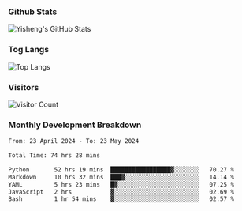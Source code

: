 ### Github Stats
![Yisheng's GitHub Stats](https://github-readme-stats-9qabuvhk1-gongyisheng.vercel.app/api?username=gongyisheng&count_private=true&show_icons=true)
### Tog Langs
![Top Langs](https://github-readme-stats-9qabuvhk1-gongyisheng.vercel.app/api/top-langs/?username=gongyisheng&layout=compact)
### Visitors
![Visitor Count](https://profile-counter.glitch.me/gongyisheng/count.svg)
### Monthly Development Breakdown
<!--START_SECTION:waka-->

```txt
From: 23 April 2024 - To: 23 May 2024

Total Time: 74 hrs 28 mins

Python       52 hrs 19 mins  █████████████████▓░░░░░░░   70.27 %
Markdown     10 hrs 32 mins  ███▓░░░░░░░░░░░░░░░░░░░░░   14.14 %
YAML         5 hrs 23 mins   █▓░░░░░░░░░░░░░░░░░░░░░░░   07.25 %
JavaScript   2 hrs           ▓░░░░░░░░░░░░░░░░░░░░░░░░   02.69 %
Bash         1 hr 54 mins    ▓░░░░░░░░░░░░░░░░░░░░░░░░   02.57 %
```

<!--END_SECTION:waka-->
